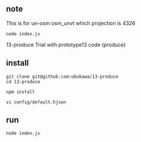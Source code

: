 ## note
This is for un-osm  osm_unvt which projection is 4326  


```console
node index.js
```
13-produce
Trial with prototype13 code (produce)

## install

```console
git clone git@github.com:ubukawa/13-produce
cd 13-produce

npm install

vi config/default.hjson
```
  
## run
```console
node index.js
```  
